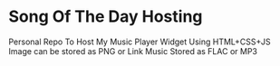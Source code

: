 # Song Of The Day Hosting
Personal Repo To Host My Music Player Widget
Using HTML+CSS+JS
Image can be stored as PNG or Link
Music Stored as FLAC or MP3